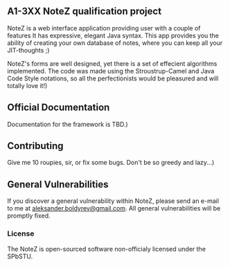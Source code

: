 ## A1-3XX NoteZ qualification project

NoteZ is a web interface application providing user with a couple of features It has expressive, elegant Java syntax. This app provides you the ability of creating your own database of notes, where you can keep all your JIT-thoughts ;)

NoteZ's forms are well designed, yet there is a set of effecient algorithms implemented. The code was made using the Stroustrup-Camel and Java Code Style notations, so all the perfectionists would be pleasured and will totally love it!)

## Official Documentation

Documentation for the framework is TBD.)

## Contributing

Give me 10 roupies, sir, or fix some bugs. Don't be so greedy and lazy...)

## General Vulnerabilities

If you discover a general vulnerability within NoteZ, please send an e-mail to me at aleksander.boldyrev@gmail.com. All general vulnerabilities will be promptly fixed.

### License

The NoteZ is open-sourced software non-officialy licensed under the SPbSTU.
